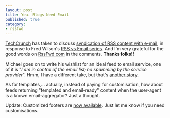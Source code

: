 ```yaml
---
layout: post
title: Yea. Blogs Need Email
published: true
category:
- rssfwd
---
```

[TechCrunch](http://www.techcrunch.com/) has taken to discuss [syndication of RSS content with e-mail](http://www.techcrunch.com/2006/02/13/blogs-need-an-email-solution/), in response to Fred Wilson's [RSS vs Email series](http://avc.blogs.com/a_vc/2005/09/email_vs_rss_co.html). And I'm very grateful for the good words on [RssFwd.com](http://www.rssfwd.com/) in the comments. **Thanks folks!!**

Michael goes on to write his wishlist for an ideal feed to email service, one of it is "_I am in control of the email list; no spamming by the service provider_". Hmm, I have a different take, but that's [another story](../../articles/2005/11/20/faq-as-a-publisher-will-i-have-access-to-the-email-addresses-of-my-subscribers-like-feedblitz-does).

As for templates,... actually, instead of paying for customisation, how about feeds returning "templated and email-ready" content when the user-agent is a known email-aggregator? Just a thought.

Update: Customized footers are [now available](../../../articles/2006/03/05/upgrade). Just let me know if you need customisations.

